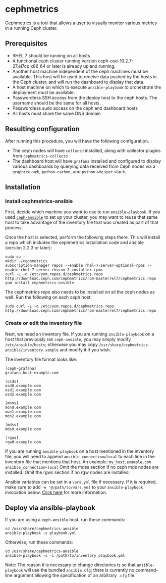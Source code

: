 # cephmetrics

Cephmetrics is a tool that allows a user to visually monitor various metrics in a running Ceph cluster.

## Prerequisites
- RHEL 7 should be running on all hosts
- A functional ceph cluster running version ceph-osd-10.2.7-27.el7cp.x86_64 or later is already up and running.
- Another host machine independent of the ceph machines must be available.  This host will be used to receive data pushed by the hosts in the Ceph cluster, and will run the dashboard to display that data.
- A host machine on which to execute `ansible-playbook` to orchestrate the deployment must be available.
- Passwordless SSH access from the deploy host to the ceph hosts.  The username should be the same for all hosts.
- Passwordless sudo access on the ceph and dashboard hosts
- All hosts must share the same DNS domain

## Resulting configuration

After running this procedure, you will have the following configuration.
- The ceph nodes will have `collectd` installed, along with collector plugins from `cephmetrics-collectd`
- The dashboard host will have `grafana` installed and configured to display various dashboards by querying data received from Ceph nodes via a `graphite-web`, `python-carbon`, and `python-whisper` stack.

## Installation

### Install cephmetrics-ansible

First, decide which machine you want to use to run `ansible-playbook`.  If you used [`ceph-ansible`](https://github.com/ceph/ceph-ansible) to set up your cluster, you may want to reuse that same host to take advantage of the inventory file that was created as part of that process.

Once the host is selected, perform the following steps there.  This will install a repo which includes the cephmetrics installation code and ansible (version 2.2.3 or later):
```
sudo su -
mkdir ~/cephmetrics
subscription-manager repos --enable rhel-7-server-optional-rpms --enable rhel-7-server-rhscon-2-installer-rpms
curl -L -o /etc/yum.repos.d/cephmetrics.repo http://download.ceph.com/cephmetrics/rpm-master/el7/cephmetrics.repo
yum install cephmetrics-ansible
```

The cephmetrics repo also needs to be installed on all the ceph nodes as well.  Run the following on each ceph host:
```
sudo curl -L -o /etc/yum.repos.d/cephmetrics.repo http://download.ceph.com/cephmetrics/rpm-master/el7/cephmetrics.repo
```

### Create or edit the inventory file

Next, we need an inventory file.  If you are running `ansible-playbook` on a host that previously ran `ceph-ansible`, you may simply modify `/etc/ansible/hosts`; otherwise you may copy `/usr/share/cephmetrics-ansible/inventory.sample` and modify it if you wish.

The inventory file format looks like:

    [ceph-grafana]
    grafana_host.example.com

    [osds]
    osd0.example.com
    osd1.example.com
    osd2.example.com

    [mons]
    mon0.example.com
    mon1.example.com
    mon2.example.com

    [mdss]
    mds0.example.com

    [rgws]
    rgw0.example.com

If you are running `ansible-playbook` on a host mentioned in the inventory file, you will need to append `ansible_connection=local` to each line in the inventory file that mentions that host.  An example:
    ```
    my_host.example.com ansible_connection=local
    ```
Omit the mdss section if no ceph mds nodes are installed.  Omit the rgws section if no rgw nodes are installed.

Ansible variables can be set in a `vars.yml` file if necessary.  If it is required, make sure to add `-e '@/path/to/vars.yml` to your `ansible-playbook` invocation below.  [Click here](./ansible/README.md) for more information.

## Deploy via ansible-playbook

If you are using a `ceph-ansible` host, run these commands:
```
cd /usr/share/cephmetrics-ansible
ansible-playbook -v playbook.yml
```

Otherwise, run these commands:
```
cd /usr/share/cephmetrics-ansible
ansible-playbook -v -i /path/to/inventory playbook.yml
```

Note: The reason it is necessary to change directories is so that `ansible-playbook` will use the bundled `ansible.cfg`; there is currently no command-line argument allowing the specification of an arbitrary `.cfg` file.
